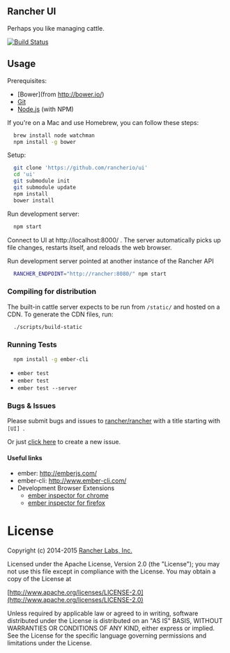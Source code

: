 Rancher UI
--------

Perhaps you like managing cattle.

[![Build Status](http://drone.rancher.io/api/badge/github.com/rancher/ui/status.svg?branch=master)](http://drone.rancher.io/github.com/rancher/ui)

## Usage

Prerequisites:
* [Bower](from http://bower.io/)
* [Git](http://git-scm.com/)
* [Node.js](http://nodejs.org/) (with NPM)

If you're on a Mac and use Homebrew, you can follow these steps:
```bash
  brew install node watchman
  npm install -g bower
```

Setup:
```bash
  git clone 'https://github.com/rancherio/ui'
  cd 'ui'
  git submodule init
  git submodule update
  npm install
  bower install
```

Run development server:
```bash
  npm start
```

Connect to UI at http://localhost:8000/ .  The server automatically picks up file changes, restarts itself, and reloads the web browser.

Run development server pointed at another instance of the Rancher API
```bash
  RANCHER_ENDPOINT="http://rancher:8080/" npm start
```

### Compiling for distribution

The built-in cattle server expects to be run from `/static/` and hosted on a CDN.  To generate the CDN files, run:
```bash
  ./scripts/build-static
```

### Running Tests

```bash
  npm install -g ember-cli
```

* `ember test`
* `ember test`
* `ember test --server`

### Bugs & Issues
Please submit bugs and issues to [rancher/rancher](//github.com/rancher/rancher/issues) with a title starting with `[UI] `.

Or just [click here](//github.com/rancher/rancher/issues/new?title=%5BUI%5D%20) to create a new issue.


#### Useful links

* ember: http://emberjs.com/
* ember-cli: http://www.ember-cli.com/
* Development Browser Extensions
  * [ember inspector for chrome](https://chrome.google.com/webstore/detail/ember-inspector/bmdblncegkenkacieihfhpjfppoconhi)
  * [ember inspector for firefox](https://addons.mozilla.org/en-US/firefox/addon/ember-inspector/)

License
=======
Copyright (c) 2014-2015 [Rancher Labs, Inc.](http://rancher.com)

Licensed under the Apache License, Version 2.0 (the "License");
you may not use this file except in compliance with the License.
You may obtain a copy of the License at

[http://www.apache.org/licenses/LICENSE-2.0](http://www.apache.org/licenses/LICENSE-2.0)

Unless required by applicable law or agreed to in writing, software
distributed under the License is distributed on an "AS IS" BASIS,
WITHOUT WARRANTIES OR CONDITIONS OF ANY KIND, either express or implied.
See the License for the specific language governing permissions and
limitations under the License.
